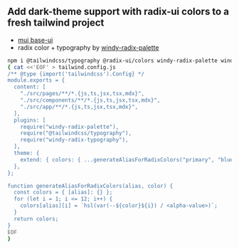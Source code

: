 ## Add dark-theme support with radix-ui colors to a fresh tailwind project
* [mui base-ui](https://mui.com/base-ui/getting-started/) 
* radix color + typography by [windy-radix-palette](https://windy-radix-palette.vercel.app)

```zsh
npm i @tailwindcss/typography @radix-ui/colors windy-radix-palette windy-radix-typography &&
{ cat <<'EOF' > tailwind.config.js
/** @type {import('tailwindcss').Config} */
module.exports = {
  content: [
    "./src/pages/**/*.{js,ts,jsx,tsx,mdx}",
    "./src/components/**/*.{js,ts,jsx,tsx,mdx}",
    "./src/app/**/*.{js,ts,jsx,tsx,mdx}",
  ],
  plugins: [
    require("windy-radix-palette"),
    require("@tailwindcss/typography"),
    require("windy-radix-typography"),
  ],
  theme: {
    extend: { colors: { ...generateAliasForRadixColors("primary", "blue") } },
  },
};

function generateAliasForRadixColors(alias, color) {
  const colors = { [alias]: {} };
  for (let i = 1; i <= 12; i++) {
    colors[alias][i] = `hsl(var(--${color}${i}) / <alpha-value>)`;
  }
  return colors;
}
EOF
}
```